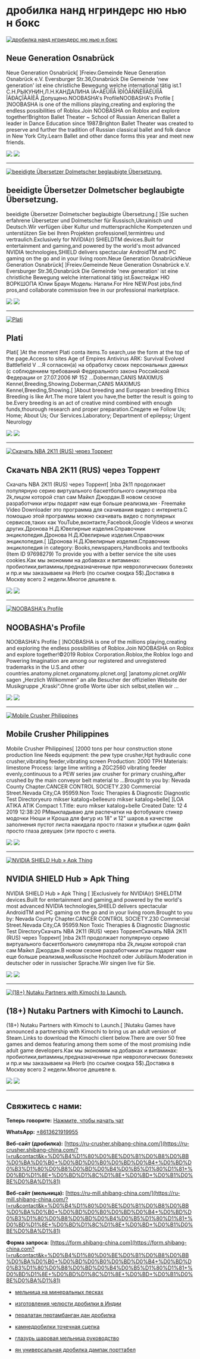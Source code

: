 # дробилка нанд нгриндерс ню нью н бокс

<a href="https://swt.shibang-china.com/?l=ru&img&k=%D0%B4%D1%80%D0%BE%D0%B1%D0%B8%D0%BB%D0%BA%D0%B0+%D0%BD%D0%B0%D0%BD%D0%B4+%D0%BD%D0%B3%D1%80%D0%B8%D0%BD%D0%B4%D0%B5%D1%80%D1%81+%D0%BD%D1%8E+%D0%BD%D1%8C%D1%8E+%D0%BD+%D0%B1%D0%BE%D0%BA%D1%81" target="_blank">![дробилка нанд нгриндерс ню нью н бокс](http://static.shibang-china.com/all-800x300/157.jpg)</a>

## Neue Generation Osnabr&#252;ck
Neue Generation Osnabr&#252;ck[ ]Freiev.Gemeinde Neue Generation Osnabr&#252;ck e.V. Eversburger Str.36,Osnabr&#252;ck Die Gemeinde 'new generation' ist eine christliche Bewegung welche international t&#228;tig ist.1 С.Н.РЫКУНИН,Л.Н.КАНДАЛИНА &#205;&#192;&#215;&#192;&#203;&#220;&#205;&#206;&#197; &#207;&#208;&#206;&#212;&#197;&#209;&#209;&#200;&#206;&#205;&#192;&#203;&#220;&#205;&#206;&#197; &#206;&#193;&#208;&#192;&#199;&#206;&#194;&#192;&#205;&#200;&#197; Допущено.NOOBASHA's ProfileNOOBASHA's Profile [ ]NOOBASHA is one of the millions playing,creating and exploring the endless possibilities of Roblox.Join NOOBASHA on Roblox and explore together!Brighton Ballet Theater ~ School of Russian American Ballet a leader in Dance Education since 1987.Brighton Ballet Theater was created to preserve and further the tradition of Russian classical ballet and folk dance in New York City.Learn Ballet and other dance forms this year and meet new friends.


<a href="https://whatsapp.shibangsoft.com/WhatsApp.php" target="_blank" title="WhatsApp">![](http://static.shibang-china.com/icon/whatsapp.png)</a> <a href="https://swt.shibang-china.com/?l=ru&icon&k=%D0%B4%D1%80%D0%BE%D0%B1%D0%B8%D0%BB%D0%BA%D0%B0+%D0%BD%D0%B0%D0%BD%D0%B4+%D0%BD%D0%B3%D1%80%D0%B8%D0%BD%D0%B4%D0%B5%D1%80%D1%81+%D0%BD%D1%8E+%D0%BD%D1%8C%D1%8E+%D0%BD+%D0%B1%D0%BE%D0%BA%D1%81" target="_blank">![](http://static.shibang-china.com/icon/chat-ru.png)</a>

---

<a href="https://swt.shibang-china.com/?l=ru&img&k=%D0%B4%D1%80%D0%BE%D0%B1%D0%B8%D0%BB%D0%BA%D0%B0+%D0%BD%D0%B0%D0%BD%D0%B4+%D0%BD%D0%B3%D1%80%D0%B8%D0%BD%D0%B4%D0%B5%D1%80%D1%81+%D0%BD%D1%8E+%D0%BD%D1%8C%D1%8E+%D0%BD+%D0%B1%D0%BE%D0%BA%D1%81" target="_blank">![beeidigte &#220;bersetzer Dolmetscher beglaubigte &#220;bersetzung.](http://static.shibang-china.com/all-800x300/999.jpg)</a>

## beeidigte &#220;bersetzer Dolmetscher beglaubigte &#220;bersetzung.
beeidigte &#220;bersetzer Dolmetscher beglaubigte &#220;bersetzung.[ ]Sie suchen erfahrene &#220;bersetzer und Dolmetscher f&#252;r Russisch,Ukrainisch und Deutsch.Wir verf&#252;gen &#252;ber Kultur und muttersprachliche Kompetenzen und unterst&#252;tzen Sie bei Ihren Projekten professionell,termintreu und vertraulich.Exclusively for NVIDIA(r) SHIELDTM devices.Built for entertainment and gaming,and powered by the world's most advanced NVIDIA technologies,SHIELD delivers spectacular AndroidTM and PC gaming on the go and in your living room.Neue Generation Osnabr&#252;ckNeue Generation Osnabr&#252;ck[ ]Freiev.Gemeinde Neue Generation Osnabr&#252;ck e.V. Eversburger Str.36,Osnabr&#252;ck Die Gemeinde 'new generation' ist eine christliche Bewegung welche international t&#228;tig ist.Бэкстейдж НЮ ВОРКШОПА Юлии Браун Модель: Натали.For Hire NEW.Post jobs,find pros,and collaborate commission free in our professional marketplace.


<a href="https://whatsapp.shibangsoft.com/WhatsApp.php" target="_blank" title="WhatsApp">![](http://static.shibang-china.com/icon/whatsapp.png)</a> <a href="https://swt.shibang-china.com/?l=ru&icon&k=%D0%B4%D1%80%D0%BE%D0%B1%D0%B8%D0%BB%D0%BA%D0%B0+%D0%BD%D0%B0%D0%BD%D0%B4+%D0%BD%D0%B3%D1%80%D0%B8%D0%BD%D0%B4%D0%B5%D1%80%D1%81+%D0%BD%D1%8E+%D0%BD%D1%8C%D1%8E+%D0%BD+%D0%B1%D0%BE%D0%BA%D1%81" target="_blank">![](http://static.shibang-china.com/icon/chat-ru.png)</a>

---

<a href="https://swt.shibang-china.com/?l=ru&img&k=%D0%B4%D1%80%D0%BE%D0%B1%D0%B8%D0%BB%D0%BA%D0%B0+%D0%BD%D0%B0%D0%BD%D0%B4+%D0%BD%D0%B3%D1%80%D0%B8%D0%BD%D0%B4%D0%B5%D1%80%D1%81+%D0%BD%D1%8E+%D0%BD%D1%8C%D1%8E+%D0%BD+%D0%B1%D0%BE%D0%BA%D1%81" target="_blank">![Plati](http://static.shibang-china.com/all-800x300/1192.jpg)</a>

## Plati
Plati[ ]At the moment Plati conta items.To search,use the form at the top of the page.Access to sites Age of Empires Antivirus ARK: Survival Evolved Battlefield V …Я согласен(а) на обработку своих персональных данных (с соблюдением требований Федерального закона Российской Федерации от 27.07.2006 № 152 …Doberman,CANIS MAXIMUS Kennel,Breeding,Showing.Doberman,CANIS MAXIMUS Kennel,Breeding,Showing.[ ]About breeding and European breeding Ethics Breeding is like Art.The more talent you have,the better the result is going to be.Every breeding is an act of creative mind combined with enough funds,thourough research and proper preparation.Следете не Follow Us; Home; About Us; Our Services.Laboratory; Department of epilepsy; Urgent Neurology


<a href="https://whatsapp.shibangsoft.com/WhatsApp.php" target="_blank" title="WhatsApp">![](http://static.shibang-china.com/icon/whatsapp.png)</a> <a href="https://swt.shibang-china.com/?l=ru&icon&k=%D0%B4%D1%80%D0%BE%D0%B1%D0%B8%D0%BB%D0%BA%D0%B0+%D0%BD%D0%B0%D0%BD%D0%B4+%D0%BD%D0%B3%D1%80%D0%B8%D0%BD%D0%B4%D0%B5%D1%80%D1%81+%D0%BD%D1%8E+%D0%BD%D1%8C%D1%8E+%D0%BD+%D0%B1%D0%BE%D0%BA%D1%81" target="_blank">![](http://static.shibang-china.com/icon/chat-ru.png)</a>

---

<a href="https://swt.shibang-china.com/?l=ru&img&k=%D0%B4%D1%80%D0%BE%D0%B1%D0%B8%D0%BB%D0%BA%D0%B0+%D0%BD%D0%B0%D0%BD%D0%B4+%D0%BD%D0%B3%D1%80%D0%B8%D0%BD%D0%B4%D0%B5%D1%80%D1%81+%D0%BD%D1%8E+%D0%BD%D1%8C%D1%8E+%D0%BD+%D0%B1%D0%BE%D0%BA%D1%81" target="_blank">![Скачать NBA 2K11 (RUS) через Торрент](http://static.shibang-china.com/all-800x300/1492.jpg)</a>

## Скачать NBA 2K11 (RUS) через Торрент
Скачать NBA 2K11 (RUS) через Торрент[ ]nba 2k11 продолжает популярную серию виртуального баскетбольного симулятора nba 2k,лицом которой стал сам Майкл Джордан.В новом сезоне разработчики игры подарят нам еще больше реализма,мн&nbsp;&#0183;&#32;Freemake Video Downloader это программа для скачивания видео с интернета.С помощью этой программы можно скачивать видео с популярных сервисов,таких как YouTube,вконтакте,Facebook,Google Videos и многих других.Дронова Н.Д.Ювелирные изделия.Справочник энциклопедия.Дронова Н.Д.Ювелирные изделия.Справочник энциклопедия.[ ]Дронова Н.Д.Ювелирные изделия.Справочник энциклопедия in category: Books,newspapers,Handbooks and textbooks (Item ID 97698279) To provide you with a better service the site uses cookies.Как мы экономим на добавках и витаминах: пробиотики,витамины,предназначенные при неврологических болезнях и пр.и мы заказываем на iHerb (по ссылке скидка 5$).Доставка в Москву всего 2 недели.Многое дешевле в.


<a href="https://whatsapp.shibangsoft.com/WhatsApp.php" target="_blank" title="WhatsApp">![](http://static.shibang-china.com/icon/whatsapp.png)</a> <a href="https://swt.shibang-china.com/?l=ru&icon&k=%D0%B4%D1%80%D0%BE%D0%B1%D0%B8%D0%BB%D0%BA%D0%B0+%D0%BD%D0%B0%D0%BD%D0%B4+%D0%BD%D0%B3%D1%80%D0%B8%D0%BD%D0%B4%D0%B5%D1%80%D1%81+%D0%BD%D1%8E+%D0%BD%D1%8C%D1%8E+%D0%BD+%D0%B1%D0%BE%D0%BA%D1%81" target="_blank">![](http://static.shibang-china.com/icon/chat-ru.png)</a>

---

<a href="https://swt.shibang-china.com/?l=ru&img&k=%D0%B4%D1%80%D0%BE%D0%B1%D0%B8%D0%BB%D0%BA%D0%B0+%D0%BD%D0%B0%D0%BD%D0%B4+%D0%BD%D0%B3%D1%80%D0%B8%D0%BD%D0%B4%D0%B5%D1%80%D1%81+%D0%BD%D1%8E+%D0%BD%D1%8C%D1%8E+%D0%BD+%D0%B1%D0%BE%D0%BA%D1%81" target="_blank">![NOOBASHA's Profile](http://static.shibang-china.com/all-800x300/1245.jpg)</a>

## NOOBASHA's Profile
NOOBASHA's Profile [ ]NOOBASHA is one of the millions playing,creating and exploring the endless possibilities of Roblox.Join NOOBASHA on Roblox and explore together!&#169;2019 Roblox Corporation.Roblox,the Roblox logo and Powering Imagination are among our registered and unregistered trademarks in the U.S.and other countries.anatomy.plcnet.organatomy.plcnet.org[ ]anatomy.plcnet.orgWir sagen „Herzlich Willkommen“ an alle Besucher der offiziellen Website der Musikgruppe „Kraski“.Ohne gro&#223;e Worte &#252;ber sich selbst,stellen wir …


<a href="https://whatsapp.shibangsoft.com/WhatsApp.php" target="_blank" title="WhatsApp">![](http://static.shibang-china.com/icon/whatsapp.png)</a> <a href="https://swt.shibang-china.com/?l=ru&icon&k=%D0%B4%D1%80%D0%BE%D0%B1%D0%B8%D0%BB%D0%BA%D0%B0+%D0%BD%D0%B0%D0%BD%D0%B4+%D0%BD%D0%B3%D1%80%D0%B8%D0%BD%D0%B4%D0%B5%D1%80%D1%81+%D0%BD%D1%8E+%D0%BD%D1%8C%D1%8E+%D0%BD+%D0%B1%D0%BE%D0%BA%D1%81" target="_blank">![](http://static.shibang-china.com/icon/chat-ru.png)</a>

---

<a href="https://swt.shibang-china.com/?l=ru&img&k=%D0%B4%D1%80%D0%BE%D0%B1%D0%B8%D0%BB%D0%BA%D0%B0+%D0%BD%D0%B0%D0%BD%D0%B4+%D0%BD%D0%B3%D1%80%D0%B8%D0%BD%D0%B4%D0%B5%D1%80%D1%81+%D0%BD%D1%8E+%D0%BD%D1%8C%D1%8E+%D0%BD+%D0%B1%D0%BE%D0%BA%D1%81" target="_blank">![Mobile Crusher Philippines](http://static.shibang-china.com/all-800x300/1298.jpg)</a>

## Mobile Crusher Philippines
Mobile Crusher Philippines[ ]2000 tons per hour construction stone production line Needs equipment: the pew type crusher,Hpt hydraulic cone crusher,vibrating feeder,vibrating screen Production: 2000 TPH Materials: limestone Process: large lime writing a ZGC2560 vibrating feeder evenly,continuous to a PEW series jaw crusher for primary crushing,after crushed by the main conveyor belt material to …Brought to you by: Nevada County Chapter.CANCER CONTROL SOCIETY.230 Commercial Street.Nevada City,CA 95959.Non Toxic Therapies &amp; Diagnostic Diagnostic Test Directoryeuro mikser katalog+belleeuro mikser katalog+belle[ ]LOA ATIKA ATIK Compact 1.Title: euro mikser katalog+belle Created Date: 12 4 2019 12:38:20 PMвыкладываю для распечатки на фотобумаге стикер модочки Нюши и Кроша для фигур из 18&quot; и 12&quot; шаров.в качестве заполнения пустот листа накидала просто глазки и улыбки.и один файл просто глаза девушек (эти просто с инета.


<a href="https://whatsapp.shibangsoft.com/WhatsApp.php" target="_blank" title="WhatsApp">![](http://static.shibang-china.com/icon/whatsapp.png)</a> <a href="https://swt.shibang-china.com/?l=ru&icon&k=%D0%B4%D1%80%D0%BE%D0%B1%D0%B8%D0%BB%D0%BA%D0%B0+%D0%BD%D0%B0%D0%BD%D0%B4+%D0%BD%D0%B3%D1%80%D0%B8%D0%BD%D0%B4%D0%B5%D1%80%D1%81+%D0%BD%D1%8E+%D0%BD%D1%8C%D1%8E+%D0%BD+%D0%B1%D0%BE%D0%BA%D1%81" target="_blank">![](http://static.shibang-china.com/icon/chat-ru.png)</a>

---

<a href="https://swt.shibang-china.com/?l=ru&img&k=%D0%B4%D1%80%D0%BE%D0%B1%D0%B8%D0%BB%D0%BA%D0%B0+%D0%BD%D0%B0%D0%BD%D0%B4+%D0%BD%D0%B3%D1%80%D0%B8%D0%BD%D0%B4%D0%B5%D1%80%D1%81+%D0%BD%D1%8E+%D0%BD%D1%8C%D1%8E+%D0%BD+%D0%B1%D0%BE%D0%BA%D1%81" target="_blank">![NVIDIA SHIELD Hub &#187; Apk Thing](http://static.shibang-china.com/all-800x300/794.jpg)</a>

## NVIDIA SHIELD Hub &#187; Apk Thing
NVIDIA SHIELD Hub &#187; Apk Thing [ ]Exclusively for NVIDIA(r) SHIELDTM devices.Built for entertainment and gaming,and powered by the world's most advanced NVIDIA technologies,SHIELD delivers spectacular AndroidTM and PC gaming on the go and in your living room.Brought to you by: Nevada County Chapter.CANCER CONTROL SOCIETY.230 Commercial Street.Nevada City,CA 95959.Non Toxic Therapies &amp; Diagnostic Diagnostic Test DirectoryСкачать NBA 2K11 (RUS) через ТоррентСкачать NBA 2K11 (RUS) через Торрент[ ]nba 2k11 продолжает популярную серию виртуального баскетбольного симулятора nba 2k,лицом которой стал сам Майкл Джордан.В новом сезоне разработчики игры подарят нам еще больше реализма,мнRussische Hochzeit oder Jubil&#228;um.Moderation in deutscher oder in russischer Sprache.Wir singen live f&#252;r Sie.


<a href="https://whatsapp.shibangsoft.com/WhatsApp.php" target="_blank" title="WhatsApp">![](http://static.shibang-china.com/icon/whatsapp.png)</a> <a href="https://swt.shibang-china.com/?l=ru&icon&k=%D0%B4%D1%80%D0%BE%D0%B1%D0%B8%D0%BB%D0%BA%D0%B0+%D0%BD%D0%B0%D0%BD%D0%B4+%D0%BD%D0%B3%D1%80%D0%B8%D0%BD%D0%B4%D0%B5%D1%80%D1%81+%D0%BD%D1%8E+%D0%BD%D1%8C%D1%8E+%D0%BD+%D0%B1%D0%BE%D0%BA%D1%81" target="_blank">![](http://static.shibang-china.com/icon/chat-ru.png)</a>

---

<a href="https://swt.shibang-china.com/?l=ru&img&k=%D0%B4%D1%80%D0%BE%D0%B1%D0%B8%D0%BB%D0%BA%D0%B0+%D0%BD%D0%B0%D0%BD%D0%B4+%D0%BD%D0%B3%D1%80%D0%B8%D0%BD%D0%B4%D0%B5%D1%80%D1%81+%D0%BD%D1%8E+%D0%BD%D1%8C%D1%8E+%D0%BD+%D0%B1%D0%BE%D0%BA%D1%81" target="_blank">![(18+) Nutaku Partners with Kimochi to Launch.](http://static.shibang-china.com/all-800x300/540.jpg)</a>

## (18+) Nutaku Partners with Kimochi to Launch.
(18+) Nutaku Partners with Kimochi to Launch.[ ]Nutaku Games have announced a partnership with Kimochi to bring us an adult version of Steam.Links to download the Kimochi client below.There are over 50 free games and demos featuring among them some of the most promising indie adult game developers.Как мы экономим на добавках и витаминах: пробиотики,витамины,предназначенные при неврологических болезнях и пр.и мы заказываем на iHerb (по ссылке скидка 5$).Доставка в Москву всего 2 недели.Многое дешевле в.

<a href="https://whatsapp.shibangsoft.com/WhatsApp.php" target="_blank" title="WhatsApp">![](http://static.shibang-china.com/icon/whatsapp.png)</a> <a href="https://swt.shibang-china.com/?l=ru&icon&k=%D0%B4%D1%80%D0%BE%D0%B1%D0%B8%D0%BB%D0%BA%D0%B0+%D0%BD%D0%B0%D0%BD%D0%B4+%D0%BD%D0%B3%D1%80%D0%B8%D0%BD%D0%B4%D0%B5%D1%80%D1%81+%D0%BD%D1%8E+%D0%BD%D1%8C%D1%8E+%D0%BD+%D0%B1%D0%BE%D0%BA%D1%81" target="_blank">![](http://static.shibang-china.com/icon/chat-ru.png)</a>

---
## Свяжитесь с нами:

**Теперь говорите:** [Нажмите, чтобы начать чат](https://swt.shibang-china.com?l=ru&contact&k=%D0%B4%D1%80%D0%BE%D0%B1%D0%B8%D0%BB%D0%BA%D0%B0+%D0%BD%D0%B0%D0%BD%D0%B4+%D0%BD%D0%B3%D1%80%D0%B8%D0%BD%D0%B4%D0%B5%D1%80%D1%81+%D0%BD%D1%8E+%D0%BD%D1%8C%D1%8E+%D0%BD+%D0%B1%D0%BE%D0%BA%D1%81)

**WhatsApp:**  [+8613621919955](https://whatsapp.shibangsoft.com/WhatsApp.php)

**Веб-сайт (дробилка):** [https://ru-crusher.shibang-china.com/](https://ru-crusher.shibang-china.com/?l=ru&contact&k=%D0%B4%D1%80%D0%BE%D0%B1%D0%B8%D0%BB%D0%BA%D0%B0+%D0%BD%D0%B0%D0%BD%D0%B4+%D0%BD%D0%B3%D1%80%D0%B8%D0%BD%D0%B4%D0%B5%D1%80%D1%81+%D0%BD%D1%8E+%D0%BD%D1%8C%D1%8E+%D0%BD+%D0%B1%D0%BE%D0%BA%D1%81)

**Веб-сайт (мельница):** [https://ru-mill.shibang-china.com/](https://ru-mill.shibang-china.com/?l=ru&contact&k=%D0%B4%D1%80%D0%BE%D0%B1%D0%B8%D0%BB%D0%BA%D0%B0+%D0%BD%D0%B0%D0%BD%D0%B4+%D0%BD%D0%B3%D1%80%D0%B8%D0%BD%D0%B4%D0%B5%D1%80%D1%81+%D0%BD%D1%8E+%D0%BD%D1%8C%D1%8E+%D0%BD+%D0%B1%D0%BE%D0%BA%D1%81)

**Форма запроса:** [https://form.shibang-china.com](https://form.shibang-china.com?l=ru&contact&k=%D0%B4%D1%80%D0%BE%D0%B1%D0%B8%D0%BB%D0%BA%D0%B0+%D0%BD%D0%B0%D0%BD%D0%B4+%D0%BD%D0%B3%D1%80%D0%B8%D0%BD%D0%B4%D0%B5%D1%80%D1%81+%D0%BD%D1%8E+%D0%BD%D1%8C%D1%8E+%D0%BD+%D0%B1%D0%BE%D0%BA%D1%81)

* [мельница на минеральных песках](../120/%D0%BC%D0%B5%D0%BB%D1%8C%D0%BD%D0%B8%D1%86%D0%B0%20%D0%BD%D0%B0%20%D0%BC%D0%B8%D0%BD%D0%B5%D1%80%D0%B0%D0%BB%D1%8C%D0%BD%D1%8B%D1%85%20%D0%BF%D0%B5%D1%81%D0%BA%D0%B0%D1%85.md)

* [изготовления челюсти дробилки в Индии](../112/%D0%B8%D0%B7%D0%B3%D0%BE%D1%82%D0%BE%D0%B2%D0%BB%D0%B5%D0%BD%D0%B8%D1%8F%20%D1%87%D0%B5%D0%BB%D1%8E%D1%81%D1%82%D0%B8%20%D0%B4%D1%80%D0%BE%D0%B1%D0%B8%D0%BB%D0%BA%D0%B8%20%D0%B2%20%D0%98%D0%BD%D0%B4%D0%B8%D0%B8.md)

* [пералатан пертамбанган дан дробилка](../117/%D0%BF%D0%B5%D1%80%D0%B0%D0%BB%D0%B0%D1%82%D0%B0%D0%BD%20%D0%BF%D0%B5%D1%80%D1%82%D0%B0%D0%BC%D0%B1%D0%B0%D0%BD%D0%B3%D0%B0%D0%BD%20%D0%B4%D0%B0%D0%BD%20%D0%B4%D1%80%D0%BE%D0%B1%D0%B8%D0%BB%D0%BA%D0%B0.md)

* [камнедробилки точечная сцепка](../117/%D0%BA%D0%B0%D0%BC%D0%BD%D0%B5%D0%B4%D1%80%D0%BE%D0%B1%D0%B8%D0%BB%D0%BA%D0%B8%20%D1%82%D0%BE%D1%87%D0%B5%D1%87%D0%BD%D0%B0%D1%8F%20%D1%81%D1%86%D0%B5%D0%BF%D0%BA%D0%B0.md)

* [глазурь шаровая мельница руководство](../108/%D0%B3%D0%BB%D0%B0%D0%B7%D1%83%D1%80%D1%8C%20%D1%88%D0%B0%D1%80%D0%BE%D0%B2%D0%B0%D1%8F%20%D0%BC%D0%B5%D0%BB%D1%8C%D0%BD%D0%B8%D1%86%D0%B0%20%D1%80%D1%83%D0%BA%D0%BE%D0%B2%D0%BE%D0%B4%D1%81%D1%82%D0%B2%D0%BE.md)

* [ян универсальная дробилка дампак порттабел](../118/%D1%8F%D0%BD%20%D1%83%D0%BD%D0%B8%D0%B2%D0%B5%D1%80%D1%81%D0%B0%D0%BB%D1%8C%D0%BD%D0%B0%D1%8F%20%D0%B4%D1%80%D0%BE%D0%B1%D0%B8%D0%BB%D0%BA%D0%B0%20%D0%B4%D0%B0%D0%BC%D0%BF%D0%B0%D0%BA%20%D0%BF%D0%BE%D1%80%D1%82%D1%82%D0%B0%D0%B1%D0%B5%D0%BB.md)